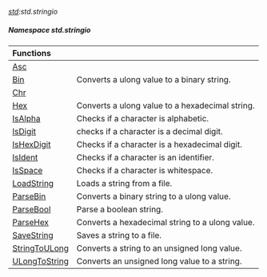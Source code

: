 _[std](../../modules/std/std-module.md):std.stringio_
##### Namespace std.stringio

| Functions | |
|:---|:---|
| [Asc](std-stringio-asc.md) |  |
| [Bin](std-stringio-bin.md) | Converts a ulong value to a binary string. |
| [Chr](std-stringio-chr.md) |  |
| [Hex](std-stringio-hex.md) | Converts a ulong value to a hexadecimal string. |
| [IsAlpha](std-stringio-isalpha.md) | Checks if a character is alphabetic. |
| [IsDigit](std-stringio-isdigit.md) | checks if a character is a decimal digit. |
| [IsHexDigit](std-stringio-ishexdigit.md) | Checks if a character is a hexadecimal digit. |
| [IsIdent](std-stringio-isident.md) | Checks if a character is an identifier. |
| [IsSpace](std-stringio-isspace.md) | Checks if a character is whitespace. |
| [LoadString](std-stringio-loadstring.md) | Loads a string from a file. |
| [ParseBin](std-stringio-parsebin.md) | Converts a binary string to a ulong value. |
| [ParseBool](std-stringio-parsebool.md) | Parse a boolean string. |
| [ParseHex](std-stringio-parsehex.md) | Converts a hexadecimal string to a ulong value. |
| [SaveString](std-stringio-savestring.md) | Saves a string to a file. |
| [StringToULong](std-stringio-stringtoulong.md) | Converts a string to an unsigned long value. |
| [ULongToString](std-stringio-ulongtostring.md) | Converts an unsigned long value to a string. |
